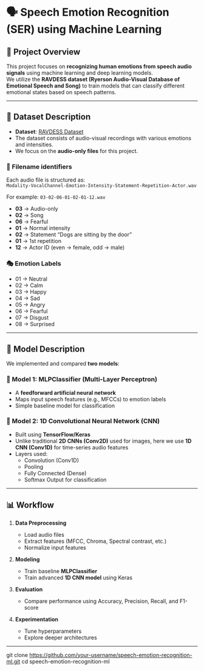 # 🗣️ Speech Emotion Recognition (SER) using Machine Learning

## 📌 Project Overview
This project focuses on **recognizing human emotions from speech audio signals** using machine learning and deep learning models.  
We utilize the **RAVDESS dataset (Ryerson Audio-Visual Database of Emotional Speech and Song)** to train models that can classify different emotional states based on speech patterns.

---

## 📂 Dataset Description
- **Dataset**: [RAVDESS Dataset](https://zenodo.org/record/1188976)  
- The dataset consists of audio-visual recordings with various emotions and intensities.  
- We focus on the **audio-only files** for this project.  

### 🎵 Filename identifiers
Each audio file is structured as:  
`Modality-VocalChannel-Emotion-Intensity-Statement-Repetition-Actor.wav`

For example: `03-02-06-01-02-01-12.wav`
- **03** → Audio-only  
- **02** → Song  
- **06** → Fearful  
- **01** → Normal intensity  
- **02** → Statement “Dogs are sitting by the door”  
- **01** → 1st repetition  
- **12** → Actor ID (even → female, odd → male)  

### 🎭 Emotion Labels
- 01 → Neutral  
- 02 → Calm  
- 03 → Happy  
- 04 → Sad  
- 05 → Angry  
- 06 → Fearful  
- 07 → Disgust  
- 08 → Surprised  

---

## 🤖 Model Description
We implemented and compared **two models**:

### 🔹 Model 1: MLPClassifier (Multi-Layer Perceptron)
- A **feedforward artificial neural network**  
- Maps input speech features (e.g., MFCCs) to emotion labels  
- Simple baseline model for classification  

### 🔹 Model 2: 1D Convolutional Neural Network (CNN)
- Built using **TensorFlow/Keras**  
- Unlike traditional **2D CNNs (Conv2D)** used for images, here we use **1D CNN (Conv1D)** for time-series audio features  
- Layers used:
  - Convolution (Conv1D)  
  - Pooling  
  - Fully Connected (Dense)  
  - Softmax Output for classification  

---

## 📊 Workflow
1. **Data Preprocessing**  
   - Load audio files  
   - Extract features (MFCC, Chroma, Spectral contrast, etc.)  
   - Normalize input features  

2. **Modeling**  
   - Train baseline **MLPClassifier**  
   - Train advanced **1D CNN model** using Keras  

3. **Evaluation**  
   - Compare performance using Accuracy, Precision, Recall, and F1-score  

4. **Experimentation**  
   - Tune hyperparameters  
   - Explore deeper architectures  

---

   git clone https://github.com/your-username/speech-emotion-recognition-ml.git
   cd speech-emotion-recognition-ml
